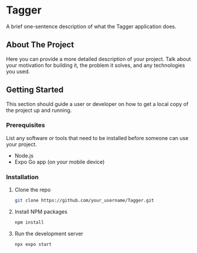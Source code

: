 # Tagger

A brief one-sentence description of what the Tagger application does.

## About The Project

Here you can provide a more detailed description of your project. Talk about your motivation for building it, the problem it solves, and any technologies you used.

## Getting Started

This section should guide a user or developer on how to get a local copy of the project up and running.

### Prerequisites

List any software or tools that need to be installed before someone can use your project.

*   Node.js
*   Expo Go app (on your mobile device)

### Installation

1.  Clone the repo
    ```sh
    git clone https://github.com/your_username/Tagger.git
    ```
2.  Install NPM packages
    ```sh
    npm install
    ```
3.  Run the development server
    ```sh
    npx expo start
    ```